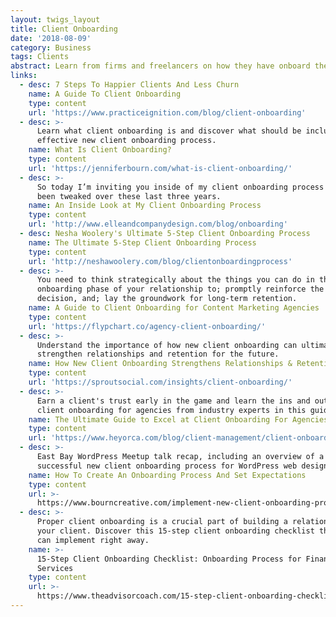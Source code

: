 ```yaml
---
layout: twigs_layout
title: Client Onboarding
date: '2018-08-09'
category: Business
tags: Clients
abstract: Learn from firms and freelancers on how they have onboard their clients.
links:
  - desc: 7 Steps To Happier Clients And Less Churn
    name: A Guide To Client Onboarding
    type: content
    url: 'https://www.practiceignition.com/blog/client-onboarding'
  - desc: >-
      Learn what client onboarding is and discover what should be included in an
      effective new client onboarding process.
    name: What Is Client Onboarding?
    type: content
    url: 'https://jenniferbourn.com/what-is-client-onboarding/'
  - desc: >-
      So today I’m inviting you inside of my client onboarding process that’s
      been tweaked over these last three years.
    name: An Inside Look at My Client Onboarding Process
    type: content
    url: 'http://www.elleandcompanydesign.com/blog/onboarding'
  - desc: Nesha Woolery's Ultimate 5-Step Client Onboarding Process
    name: The Ultimate 5-Step Client Onboarding Process
    type: content
    url: 'http://neshawoolery.com/blog/clientonboardingprocess'
  - desc: >-
      You need to think strategically about the things you can do in the client
      onboarding phase of your relationship to; promptly reinforce the purchase
      decision, and; lay the groundwork for long-term retention.
    name: A Guide to Client Onboarding for Content Marketing Agencies
    type: content
    url: 'https://flypchart.co/agency-client-onboarding/'
  - desc: >-
      Understand the importance of how new client onboarding can ultimately
      strengthen relationships and retention for the future.
    name: How New Client Onboarding Strengthens Relationships & Retention
    type: content
    url: 'https://sproutsocial.com/insights/client-onboarding/'
  - desc: >-
      Earn a client's trust early in the game and learn the ins and outs of
      client onboarding for agencies from industry experts in this guide.
    name: The Ultimate Guide to Excel at Client Onboarding For Agencies
    type: content
    url: 'https://www.heyorca.com/blog/client-management/client-onboarding-guide/'
  - desc: >-
      East Bay WordPress Meetup talk recap, including an overview of a
      successful new client onboarding process for WordPress web design projects
    name: How To Create An Onboarding Process And Set Expectations
    type: content
    url: >-
      https://www.bourncreative.com/implement-new-client-onboarding-process-set-expectations/
  - desc: >-
      Proper client onboarding is a crucial part of building a relationship with
      your client. Discover this 15-step client onboarding checklist that you
      can implement right away.
    name: >-
      15-Step Client Onboarding Checklist: Onboarding Process for Financial
      Services
    type: content
    url: >-
      https://www.theadvisorcoach.com/15-step-client-onboarding-checklist-onboarding-process-for-financial-services.html
---
```

